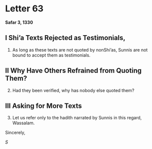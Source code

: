 Letter 63
=========

**Safar 3, 1330**

I Shi’a Texts Rejected as Testimonials,
---------------------------------------

1) As long as these texts are not quoted by non­Shi’as, Sunnis are not
bound to accept them as testimonials.

II Why Have Others Refrained from Quoting Them?
-----------------------------------------------

2) Had they been verified, why has nobody else quoted them?

III Asking for More Texts
-------------------------

3) Let us refer only to the hadith narrated by Sunnis in this regard,
Wassalam.

Sincerely,

*S*


